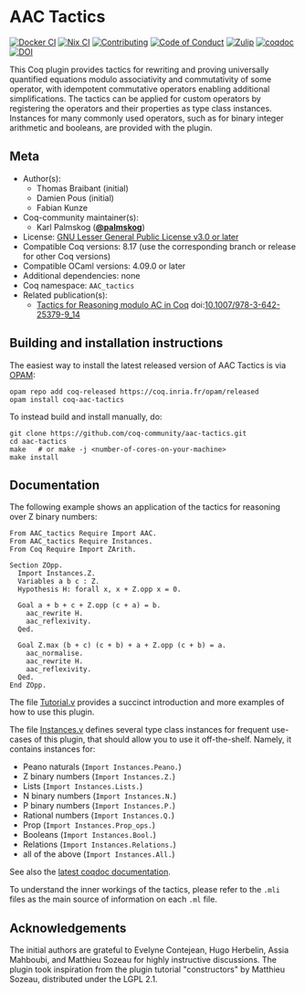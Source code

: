 <!---
This file was generated from `meta.yml`, please do not edit manually.
Follow the instructions on https://github.com/coq-community/templates to regenerate.
--->
# AAC Tactics

[![Docker CI][docker-action-shield]][docker-action-link]
[![Nix CI][nix-action-shield]][nix-action-link]
[![Contributing][contributing-shield]][contributing-link]
[![Code of Conduct][conduct-shield]][conduct-link]
[![Zulip][zulip-shield]][zulip-link]
[![coqdoc][coqdoc-shield]][coqdoc-link]
[![DOI][doi-shield]][doi-link]

[docker-action-shield]: https://github.com/coq-community/aac-tactics/workflows/Docker%20CI/badge.svg?branch=v8.17
[docker-action-link]: https://github.com/coq-community/aac-tactics/actions?query=workflow:"Docker%20CI"

[nix-action-shield]: https://github.com/coq-community/aac-tactics/workflows/Nix%20CI/badge.svg?branch=v8.17
[nix-action-link]: https://github.com/coq-community/aac-tactics/actions?query=workflow:"Nix%20CI"

[contributing-shield]: https://img.shields.io/badge/contributions-welcome-%23f7931e.svg
[contributing-link]: https://github.com/coq-community/manifesto/blob/master/CONTRIBUTING.md

[conduct-shield]: https://img.shields.io/badge/%E2%9D%A4-code%20of%20conduct-%23f15a24.svg
[conduct-link]: https://github.com/coq-community/manifesto/blob/master/CODE_OF_CONDUCT.md

[zulip-shield]: https://img.shields.io/badge/chat-on%20zulip-%23c1272d.svg
[zulip-link]: https://coq.zulipchat.com/#narrow/stream/237663-coq-community-devs.20.26.20users

[coqdoc-shield]: https://img.shields.io/badge/docs-coqdoc-blue.svg
[coqdoc-link]: https://coq-community.org/aac-tactics/docs/coqdoc/toc.html

[doi-shield]: https://zenodo.org/badge/DOI/10.1007/978-3-642-25379-9_14.svg
[doi-link]: https://doi.org/10.1007/978-3-642-25379-9_14

This Coq plugin provides tactics for rewriting and proving universally
quantified equations modulo associativity and commutativity of some operator,
with idempotent commutative operators enabling additional simplifications.
The tactics can be applied for custom operators by registering the operators and
their properties as type class instances. Instances for many commonly used operators,
such as for binary integer arithmetic and booleans, are provided with the plugin.

## Meta

- Author(s):
  - Thomas Braibant (initial)
  - Damien Pous (initial)
  - Fabian Kunze
- Coq-community maintainer(s):
  - Karl Palmskog ([**@palmskog**](https://github.com/palmskog))
- License: [GNU Lesser General Public License v3.0 or later](LICENSE)
- Compatible Coq versions: 8.17 (use the corresponding branch or release for other Coq versions)
- Compatible OCaml versions: 4.09.0 or later
- Additional dependencies: none
- Coq namespace: `AAC_tactics`
- Related publication(s):
  - [Tactics for Reasoning modulo AC in Coq](https://arxiv.org/abs/1106.4448) doi:[10.1007/978-3-642-25379-9_14](https://doi.org/10.1007/978-3-642-25379-9_14)

## Building and installation instructions

The easiest way to install the latest released version of AAC Tactics
is via [OPAM](https://opam.ocaml.org/doc/Install.html):

```shell
opam repo add coq-released https://coq.inria.fr/opam/released
opam install coq-aac-tactics
```

To instead build and install manually, do:

``` shell
git clone https://github.com/coq-community/aac-tactics.git
cd aac-tactics
make   # or make -j <number-of-cores-on-your-machine> 
make install
```


## Documentation

The following example shows an application of the tactics for reasoning over Z binary numbers:
```coq
From AAC_tactics Require Import AAC.
From AAC_tactics Require Instances.
From Coq Require Import ZArith.

Section ZOpp.
  Import Instances.Z.
  Variables a b c : Z.
  Hypothesis H: forall x, x + Z.opp x = 0.

  Goal a + b + c + Z.opp (c + a) = b.
    aac_rewrite H.
    aac_reflexivity.
  Qed.

  Goal Z.max (b + c) (c + b) + a + Z.opp (c + b) = a.
    aac_normalise.
    aac_rewrite H.
    aac_reflexivity.
  Qed.
End ZOpp.
```

The file [Tutorial.v](theories/Tutorial.v) provides a succinct introduction
and more examples of how to use this plugin.

The file [Instances.v](theories/Instances.v) defines several type class instances
for frequent use-cases of this plugin, that should allow you to use it off-the-shelf.
Namely, it contains instances for:

- Peano naturals	(`Import Instances.Peano.`)
- Z binary numbers	(`Import Instances.Z.`)
- Lists    		(`Import Instances.Lists.`)
- N binary numbers	(`Import Instances.N.`)
- P binary numbers	(`Import Instances.P.`)
- Rational numbers	(`Import Instances.Q.`)
- Prop    		(`Import Instances.Prop_ops.`)
- Booleans		(`Import Instances.Bool.`)
- Relations		(`Import Instances.Relations.`)
- all of the above	(`Import Instances.All.`)

See also the [latest coqdoc
documentation](https://coq-community.org/aac-tactics/docs/coqdoc/toc.html).

To understand the inner workings of the tactics, please refer to
the `.mli` files as the main source of information on each `.ml` file.

## Acknowledgements

The initial authors are grateful to Evelyne Contejean, Hugo Herbelin,
Assia Mahboubi, and Matthieu Sozeau for highly instructive discussions.
The plugin took inspiration from the plugin tutorial "constructors" by
Matthieu Sozeau, distributed under the LGPL 2.1.

